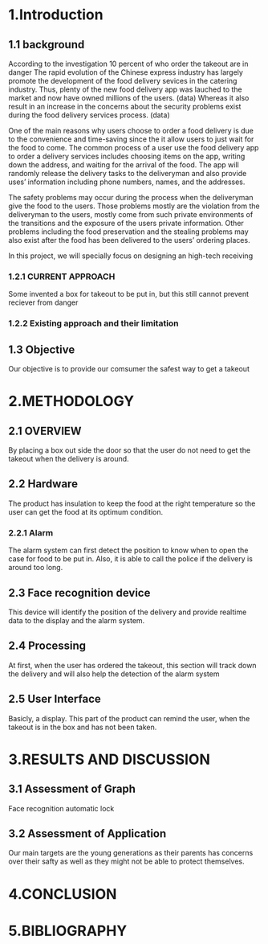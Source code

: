 # 1.Introduction  

## 1.1 background  
According to the investigation 10 percent of who order the takeout are in danger
The rapid evolution of the Chinese express industry has largely promote the development of the food delivery sevices in the catering industry. 
Thus, plenty of the new food delivery app was lauched to the market and now have owned millions of the users.
(data)
Whereas it also result in an increase in the concerns about the security problems exist during the food delivery services process.
(data)
  
One of the main reasons why users choose to order a food delivery is due to the convenience and time-saving since the it allow users to just wait for the food to come.
The common process of a user use the food delivery app to order a delivery services includes choosing items on the app, writing down the address, and waiting for the arrival of the food. The app will randomly release the delivery tasks to the deliveryman and also provide uses’ information including phone numbers, names, and the addresses.

The safety problems may occur during the process when the deliveryman give the food to the users. Those problems mostly are the violation from the deliveryman to the users, mostly come from such private environments of the transitions and the exposure of the users private information. Other problems including the food preservation and the stealing problems may also exist after the food has been delivered to the users’ ordering places.

In this project, we will specially focus on designing an high-tech receiving

### 1.2.1 CURRENT APPROACH  
Some invented a box for takeout to be put in, but this still cannot prevent reciever from danger

### 1.2.2  Existing approach and their limitation  


## 1.3 Objective  
Our objective is to provide our comsumer the safest way to get a takeout

# 2.METHODOLOGY  
## 2.1 OVERVIEW 
By placing a box out side the door so that the user do not need to get the takeout when the delivery is around. 

## 2.2 Hardware  
The product has insulation to keep the food at the right temperature so the user can get the food at its optimum condition.

### 2.2.1 Alarm 
The alarm system can first detect the position to know when to open the case for food to be put in. Also, it is able to call the police if the delivery is around too long.

## 2.3 Face recognition device
This device will identify the position of the delivery and provide realtime data to the display and the alarm system.

## 2.4 Processing  
At first, when the user has ordered the takeout, this section will track down the delivery and will also help the detection of the alarm system

## 2.5 User Interface  
Basicly, a display. This part of the product can remind the user, when the takeout is in the box and has not been taken.

# 3.RESULTS AND DISCUSSION  
## 3.1 Assessment of Graph  
Face recognition
automatic lock

## 3.2 Assessment of Application  
Our main targets are the young generations as their parents has concerns over their safty as well as they might not be able to protect themselves.

# 4.CONCLUSION  

# 5.BIBLIOGRAPHY   
